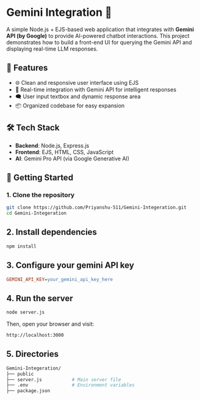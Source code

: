# Gemini Integration 🚀

A simple Node.js + EJS-based web application that integrates with **Gemini API (by Google)** to provide AI-powered chatbot interactions. This project demonstrates how to build a front-end UI for querying the Gemini API and displaying real-time LLM responses.

## 🔧 Features

- 🌐 Clean and responsive user interface using EJS
- 🤖 Real-time integration with Gemini API for intelligent responses
- 🗨️ User input textbox and dynamic response area
- 📦 Organized codebase for easy expansion

## 🛠️ Tech Stack

- **Backend**: Node.js, Express.js
- **Frontend**: EJS, HTML, CSS, JavaScript
- **AI**: Gemini Pro API (via Google Generative AI)

## 🚀 Getting Started

### 1. Clone the repository
```bash
git clone https://github.com/Priyanshu-511/Gemini-Integeration.git
cd Gemini-Integeration
```

## 2. Install dependencies
```bash
npm install
```

## 3. Configure your gemini API key
```ini
GEMINI_API_KEY=your_gemini_api_key_here
```

## 4. Run the server
```bash
node server.js
```
Then, open your browser and visit:
```bash
http://localhost:3000
```

## 5. Directories
```bash
Gemini-Integeration/
├── public
├── server.js           # Main server file
├── .env                # Environment variables
├── package.json
```
